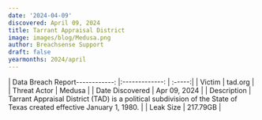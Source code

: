 ```yaml
---
date: '2024-04-09'
discovered: April 09, 2024
title: Tarrant Appraisal District
image: images/blog/Medusa.png
author: Breachsense Support
draft: false
yearmonths: 2024/april
---
```


| Data Breach Report------------:     |:-------------:    | :-----:|
| Victim      | tad.org      | 
| Threat Actor      | Medusa      | 
| Date Discovered      | Apr 09, 2024      | 
| Description      | Tarrant Appraisal District (TAD) is a political subdivision of the State of Texas created effective January 1, 1980.      | 
| Leak Size      | 217.79GB      | 

